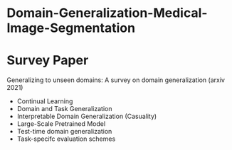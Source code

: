 # Domain-Generalization-Medical-Image-Segmentation

# Survey Paper
Generalizing to unseen domains: A survey on domain generalization (arxiv 2021)
* Continual Learning 
* Domain and Task Generalization
* Interpretable Domain Generalization (Casuality)
* Large-Scale Pretrained Model
* Test-time domain generalization
* Task-specifc evaluation schemes
